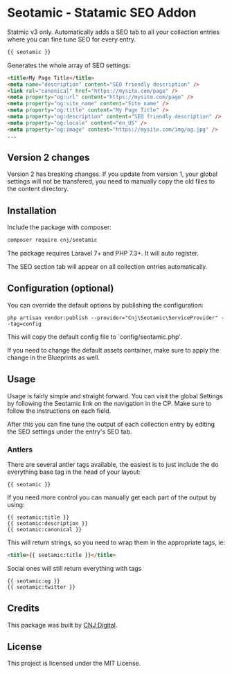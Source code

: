 # Seotamic - Statamic SEO Addon

Statmic v3 only. Automatically adds a SEO tab to all your collection entries where you can fine tune SEO for every entry.

```php
{{ seotamic }}
```

Generates the whole array of SEO settings:

```html
<title>My Page Title</title>
<meta name="description" content="SEO friendly description" />
<link rel="canonical" href="https://mysite.com/page" />
<meta property="og:url" content="https://mysite.com/page" />
<meta property="og:site_name" content="Site name" />
<meta property="og:title" content="My Page Title" />
<meta property="og:description" content="SEO friendly description" />
<meta property="og:locale" content="en_US" />
<meta property="og:image" content="https://mysite.com/img/og.jpg" />
...
```

## Version 2 changes

Version 2 has breaking changes. If you update from version 1, your global settings will not be transfered, you need to manually copy the old files to the content directory.

## Installation

Include the package with composer:

```sh
composer require cnj/seotamic
```

The package requires Laravel 7+ and PHP 7.3+. It will auto register.


The SEO section tab will appear on all collection entries automatically.

## Configuration (optional)

You can override the default options by publishing the configuration:

```
php artisan vendor:publish --provider="Cnj\Seotamic\ServiceProvider" --tag=config
```

This will copy the default config file to `config/seotamic.php'.

If you need to change the default assets container, make sure to apply the change in the Blueprints as well.

## Usage

Usage is fairly simple and straight forward. You can visit the global Settings by following the Seotamic link on the navigation in the CP. Make sure to follow the instructions on each field.

After this you can fine tune the output of each collection entry by editing the SEO settings under the entry's SEO tab.

### Antlers

There are several antler tags available, the easiest is to just include the do everything base tag in the head of your layout:

```
{{ seotamic }}
```

If you need more control you can manually get each part of the output by using:

```
{{ seotamic:title }}
{{ seotamic:description }}
{{ seotamic:canonical }}
```

This will return strings, so you need to wrap them in the appropriate tags, ie:

```html
<title>{{ seotamic:title }}</title>
```

Social ones will still return everything with tags

```
{{ seotamic:og }}
{{ seotamic:twitter }}
```

## Credits

This package was built by [CNJ Digital](https://www.cnj.si/).

## License

This project is licensed under the MIT License.
